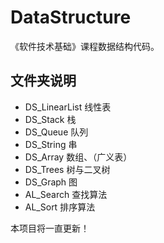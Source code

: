 DataStructure
=============

《软件技术基础》课程数据结构代码。

文件夹说明
-------------

* DS_LinearList 线性表
* DS_Stack 栈
* DS_Queue 队列
* DS_String 串
* DS_Array 数组、（广义表）
* DS_Trees 树与二叉树
* DS_Graph 图
* AL_Search 查找算法
* AL_Sort 排序算法


本项目将一直更新！

